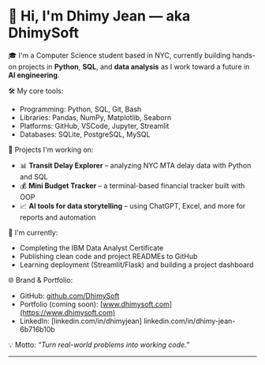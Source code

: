 # 👋 Hi, I'm Dhimy Jean — aka DhimySoft

🎓 I'm a Computer Science student based in NYC, currently building hands-on projects in **Python**, **SQL**, and **data analysis** as I work toward a future in **AI engineering**.

🛠️ My core tools:
- Programming: Python, SQL, Git, Bash
- Libraries: Pandas, NumPy, Matplotlib, Seaborn
- Platforms: GitHub, VSCode, Jupyter, Streamlit
- Databases: SQLite, PostgreSQL, MySQL

🚀 Projects I'm working on:
- 📊 **Transit Delay Explorer** – analyzing NYC MTA delay data with Python and SQL
- 💰 **Mini Budget Tracker** – a terminal-based financial tracker built with OOP
- 📈 **AI tools for data storytelling** – using ChatGPT, Excel, and more for reports and automation

🔭 I'm currently:
- Completing the IBM Data Analyst Certificate
- Publishing clean code and project READMEs to GitHub
- Learning deployment (Streamlit/Flask) and building a project dashboard

🌐 Brand & Portfolio:
- GitHub: [github.com/DhimySoft](https://github.com/DhimySoft)
- Portfolio (coming soon): [www.dhimysoft.com](https://www.dhimysoft.com)
- LinkedIn: [linkedin.com/in/dhimyjean] linkedin.com/in/dhimy-jean-6b716b10b

💡 Motto: *“Turn real-world problems into working code.”*

---
